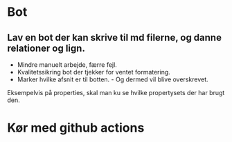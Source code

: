 # Bot

## Lav en bot der kan skrive til md filerne, og danne relationer og lign.

- Mindre manuelt arbejde, færre fejl.
- Kvalitetssikring bot der tjekker for ventet formatering.
- Marker hvilke afsnit er til botten. - Og dermed vil blive overskrevet.

Eksempelvis på properties, skal man ku se hvilke propertysets der har brugt den.

# Kør med github actions
